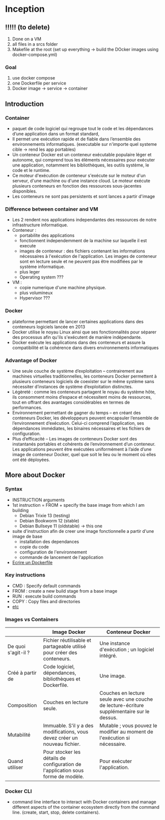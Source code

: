 # Inception
## !!!!! (to delete)
1. Done on a VM
2. all files in a srcs folder
3. Makefile at the root (set up everything -> build the DOcker images using docker-compose.yml)

### Goal
1. use docker compose
2. one Dockerfile per service
3. Docker image -> service -> container

## Introduction
### Container
- paquet de code logiciel qui regroupe tout le code et les dépendances d’une application dans un format standard,
- Il permet une exécution rapide et de fiable dans l’ensemble des environnements informatiques. (executable sur n'importe quel systeme cible -> rend les app portables)
- Un conteneur Docker est un conteneur exécutable populaire léger et autonome, qui comprend tous les éléments nécessaires pour exécuter une application, notamment les bibliothèques, les outils système, le code et le runtime.
- Ce moteur d'exécution de conteneur s'exécute sur le moteur d'un serveur, d'une machine ou d'une instance cloud. Le moteur exécute plusieurs conteneurs en fonction des ressources sous-jacentes disponibles.
- Les conteneurs ne sont pas persistents et sont lances a partir d'image

### Difference between container and VM
- Les 2 rendent nos applications independantes des ressources de notre infrastructure informatique.
- Conteneur :
	- portabilite des applications
	- fonctionnent independemment de la machine sur laquelle il est execute
	- images de conteneur : des fichiers contenant les informations nécessaires à l'exécution de l'application. Les images de conteneur sont en lecture seule et ne peuvent pas être modifiées par le système informatique.
	- plus leger
	- Operating system ???
- VM :
	- copie numerique d'une machine physique.
	- plus volumineux
	- Hypervisor ???

### Docker
- plateforme permettant de lancer certaines applications dans des conteneurs logiciels lancée en 2013
-  Docker utilise le noyau Linux ainsi que ses fonctionnalités pour séparer des processus afin qu'ils s'exécutent de manière indépendante.
- Docker exécute les applications dans des conteneurs et assure la compatibilité et la cohérence dans divers environnements informatiques

### Advantage of Docker
- Une seule couche de système d’exploitation – contrairement aux machines virtuelles traditionnelles, les conteneurs Docker permettent à plusieurs conteneurs logiciels de coexister sur le même système sans nécessiter d’instances de système d’exploitation distinctes.
- Légèreté : comme les conteneurs partagent le noyau du système hôte, ils consomment moins d’espace et nécessitent moins de ressources, tout en offrant des avantages considérables en termes de performances.
- Environnement permettant de gagner du temps – en créant des conteneurs Docker, les développeurs peuvent encapsuler l’ensemble de l’environnement d’exécution. Celui-ci comprend l’application, ses dépendances immédiates, les binaires nécessaires et les fichiers de configuration.
- Plus d’efficacité – Les images de conteneurs Docker sont des instantanés portables et cohérents de l’environnement d’un conteneur. Les applications peuvent être exécutées uniformément à l’aide d’une image de conteneur Docker, quel que soit le lieu ou le moment où elles ont été déployées.


## More about Docker
### Syntax
- INSTRUCTION arguments
- 1st instruction = FROM + specify the base image from which I am building
	- Debian Trixie 13 (testing)
	- Debian Bookworm 12 (stable)
	- Debian Bullseye 11 (oldstable) -> this one
- suite d'instruction afin de creer une image fonctionnelle a partir d'une image de base
	- installation des dependances
	- copie du code
	- configuration de l'environnement
	- commande de lancement de l'application
- [Ecrire un Dockerfile](https://blog.stephane-robert.info/docs/conteneurs/images-conteneurs/ecrire-dockerfile/)
### Key instructions
- CMD : Specify default commands
- FROM : create a new build stage from a base image
- RUN : execute build commands
- COPY : Copy files and directories
- [etc](https://docs.docker.com/reference/dockerfile/#overview)

### Images vs Containers
|      | Image Docker | Conteneur Docker |
| -------- | ------- | ------------------|
| De quoi s'agit-il ?  | Fichier réutilisable et partageable utilisé pour créer des conteneurs. | Une instance d'exécution ; un logiciel intégré. |
| Créé à partir de | Code logiciel, dépendances, bibliothèques et Dockerfile. | Une image. |
| Composition | Couches en lecture seule. | Couches en lecture seule avec une couche de lecture-écriture supplémentaire sur le dessus. |
| Mutabilité | Immuable. S'il y a des modifications, vous devez créer un nouveau fichier. | Mutable ; vous pouvez le modifier au moment de l'exécution si nécessaire. |
| Quand utiliser | Pour stocker les détails de configuration de l'application sous forme de modèle. | Pour exécuter l'application. |

### Docker CLI
- command line interface to interact with Docker containers and manage different aspects of the container ecosystem directly from the command line. (create, start, stop, delete containers).
